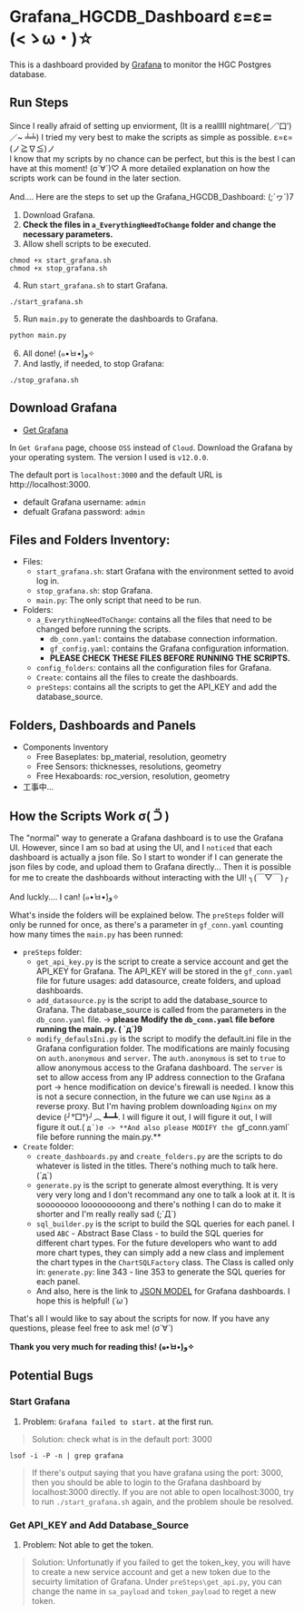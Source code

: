 # Grafana_HGCDB_Dashboard ε=ε=(<ゝω・)☆
This is a dashboard provided by [Grafana](https://github.com/grafana/grafana?tab=readme-ov-file) to monitor the HGC Postgres database. 

## Run Steps
Since I really afraid of setting up enviorment, (It is a realllll nightmare(／‵口′)／~ ╧╧) I tried my very best to make the scripts as simple as possible. ε=ε=(ノ≧∇≦)ノ  
I know that my scripts by no chance can be perfect, but this is the best I can have at this moment! (σ`∀´)♡ A more detailed explanation on how the scripts work can be found in the later section.
  
And.... Here are the steps to set up the Grafana_HGCDB_Dashboard: (;´ヮ`)7
1. Download Grafana.
2. **Check the files in `a_EverythingNeedToChange` folder and change the necessary parameters.**
3. Allow shell scripts to be executed.
```
chmod +x start_grafana.sh
chmod +x stop_grafana.sh
```
4. Run `start_grafana.sh` to start Grafana.
```
./start_grafana.sh
```
5. Run `main.py` to generate the dashboards to Grafana.
```
python main.py
```
6. All done! (๑•̀ㅂ•́)و✧
7. And lastly, if needed, to stop Grafana:
```
./stop_grafana.sh
```

## Download Grafana
- [Get Grafana](https://grafana.com/get)

In `Get Grafana` page, choose `OSS` instead of `Cloud`. Download the Grafana by your operating system. The version I used is `v12.0.0`.  

The default port is `localhost:3000` and the default URL is http://localhost:3000.
- default Grafana username: `admin`
- defualt Grafana password: `admin`


## Files and Folders Inventory:
- Files:
    - `start_grafana.sh`: start Grafana with the environment setted to avoid log in.
    - `stop_grafana.sh`: stop Grafana.
    - `main.py`: The only script that need to be run.
- Folders:
    - `a_EverythingNeedToChange`: contains all the files that need to be changed before running the scripts.
        - `db_conn.yaml`: contains the database connection information.
        - `gf_config.yaml`: contains the Grafana configuration information.
        - **PLEASE CHECK THESE FILES BEFORE RUNNING THE SCRIPTS.**
    - `config_folders`: contains all the configuration files for Grafana.
    - `Create`: contains all the files to create the dashboards.
    - `preSteps`: contains all the scripts to get the API_KEY and add the database_source.


## Folders, Dashboards and Panels
- Components Inventory
    - Free Baseplates: bp_material, resolution, geometry
    - Free Sensors: thicknesses, resolutions, geometry
    - Free Hexaboards: roc_version, resolution, geometry
- 工事中...
  

## How the Scripts Work σ( ᑒ )
The "normal" way to generate a Grafana dashboard is to use the Grafana UI. However, since I am so bad at using the UI, and I `noticed` that each dashboard is actually a json file. So I start to wonder if I can generate the json files by code, and upload them to Grafana directly... Then it is possible for me to create the dashboards without interacting with the UI! ╮(￣▽￣)╭  
  
And luckly.... I can! (๑•̀ㅂ•́)و✧  
  
What's inside the folders will be explained below. The `preSteps` folder will only be runned for once, as there's a parameter in `gf_conn.yaml` counting how many times the `main.py` has been runned:  
- `preSteps` folder:  
    - `get_api_key.py` is the script to create a service account and get the API_KEY for Grafana. The API_KEY will be stored in the `gf_conn.yaml` file for future usages: add datasource, create folders, and upload dashboards.
    - `add_datasource.py` is the script to add the database_source to Grafana. The database_source is called from the parameters in the `db_conn.yaml` file. -> **please Modify the `db_conn.yaml` file before running the main.py. ( `д´)9**
    - `modify_defaulsIni.py` is the script to modify the default.ini file in the Grafana configuration folder. The modifications are mainly focusing on `auth.anonymous` and `server`. The `auth.anonymous` is set to `true` to allow anonymous access to the Grafana dashboard. The `server` is set to allow access from any IP address connection to the Grafana port -> hence modification on device's firewall is needed. I know this is not a secure connection, in the future we can use `Nginx` as a reverse proxy. But I'm having problem downloading `Nginx` on my device (╯°□°)╯︵ ┻━┻. I will figure it out, I will figure it out, I will figure it out.( `д´)σ -> **And also please MODIFY the `gf_conn.yaml` file before running the main.py.**
- `Create` folder:
    - `create_dashboards.py` and `create_folders.py` are the scripts to do whatever is listed in the titles. There's nothing much to talk here. (´д`)
    -  `generate.py` is the script to generate almost everything. It is very very very long and I don't recommand any one to talk a look at it. It is soooooooo looooooooong and there's nothing I can do to make it shorter and I'm really really sad (;´Д`)
    - `sql_builder.py` is the script to build the SQL queries for each panel. I used `ABC` - Abstract Base Class - to build the SQL queries for different chart types. For the future developers who want to add more chart types, they can simply add a new class and implement the chart types in the `ChartSQLFactory` class. The Class is called only in: `generate.py`: line 343 - line 353 to generate the SQL queries for each panel.
    - And also, here is the link to [JSON MODEL](https://grafana.com/docs/grafana/latest/dashboards/build-dashboards/view-dashboard-json-model/) for Grafana dashboards. I hope this is helpful! (*´ω`*)
  
That's all I would like to say about the scripts for now. If you have any questions, please feel free to ask me! (σ`∀´)
  
**Thank you very much for reading this! (๑•̀ㅂ•́)و✧**


## Potential Bugs
### Start Grafana
1. Problem: `Grafana failed to start.` at the first run. 
> Solution: check what is in the default port: 3000
```
lsof -i -P -n | grep grafana
```
> If there's output saying that you have grafana using the port: 3000, then you should be able to login to the Grafana dashboard by localhost:3000 directly. If you are not able to open localhost:3000, try to run `./start_grafana.sh` again, and the problem shoule be resolved.

### Get API_KEY and Add Database_Source
1. Problem: Not able to get the token.
> Solution: Unfortunatly if you failed to get the token_key, you will have to create a new service account and get a new token due to the secuirty limitation of Grafana. Under `preSteps\get_api.py`, you can change the name in `sa_payload` and `token_payload` to reget a new token.